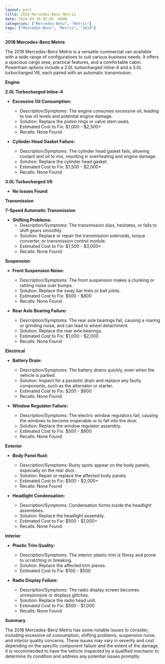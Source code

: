 ```yaml
---
layout: post
title: 2018 Mercedes-Benz Metris
date: 2024-03-30 05:05 -0400
categories: ["Mercedes-Benz", "Metris"]
tags: ["Mercedes-Benz", "Metris", "2018"]
---
```

**2018 Mercedes-Benz Metris**

The 2018 Mercedes-Benz Metris is a versatile commercial van available with a wide range of configurations to suit various business needs. It offers a spacious cargo area, practical features, and a comfortable cabin. Powertrain options include a 2.0L turbocharged inline-4 and a 3.0L turbocharged V6, each paired with an automatic transmission.

**Engine**

**2.0L Turbocharged Inline-4**

* **Excessive Oil Consumption:**
    * Description/Symptoms: The engine consumes excessive oil, leading to low oil levels and potential engine damage.
    * Solution: Replace the piston rings or valve stem seals.
    * Estimated Cost to Fix: $1,000 - $2,500+
    * Recalls: None Found

* **Cylinder Head Gasket Failure:**
    * Description/Symptoms: The cylinder head gasket fails, allowing coolant and oil to mix, resulting in overheating and engine damage.
    * Solution: Replace the cylinder head gasket.
    * Estimated Cost to Fix: $1,500 - $2,000+
    * Recalls: None Found

**3.0L Turbocharged V6**

* **No Issues Found**

**Transmission**

**7-Speed Automatic Transmission**

* **Shifting Problems:**
    * Description/Symptoms: The transmission slips, hesitates, or fails to shift gears smoothly.
    * Solution: Replace or repair the transmission solenoids, torque converter, or transmission control module.
    * Estimated Cost to Fix: $1,500 - $3,000+
    * Recalls: None Found

**Suspension**

* **Front Suspension Noise:**
    * Description/Symptoms: The front suspension makes a clunking or rattling noise over bumps.
    * Solution: Replace the sway bar links or ball joints.
    * Estimated Cost to Fix: $500 - $800
    * Recalls: None Found

* **Rear Axle Bearing Failure:**
    * Description/Symptoms: The rear axle bearings fail, causing a roaring or grinding noise, and can lead to wheel detachment.
    * Solution: Replace the rear axle bearings.
    * Estimated Cost to Fix: $1,000 - $2,000
    * Recalls: None Found

**Electrical**

* **Battery Drain:**
    * Description/Symptoms: The battery drains quickly, even when the vehicle is parked.
    * Solution: Inspect for a parasitic drain and replace any faulty components, such as the alternator or starter.
    * Estimated Cost to Fix: $200 - $600
    * Recalls: None Found

* **Window Regulator Failure:**
    * Description/Symptoms: The electric window regulators fail, causing the windows to become inoperable or to fall into the door.
    * Solution: Replace the window regulator assembly.
    * Estimated Cost to Fix: $500 - $800
    * Recalls: None Found

**Exterior**

* **Body Panel Rust:**
    * Description/Symptoms: Rusty spots appear on the body panels, especially on the rear door.
    * Solution: Repair or replace the affected body panels.
    * Estimated Cost to Fix: $500 - $2,000+
    * Recalls: None Found

* **Headlight Condensation:**
    * Description/Symptoms: Condensation forms inside the headlight assemblies.
    * Solution: Replace the headlight assembly.
    * Estimated Cost to Fix: $500 - $1,000+
    * Recalls: None Found

**Interior**

* **Plastic Trim Quality:**
    * Description/Symptoms: The interior plastic trim is flimsy and prone to scratching or breaking.
    * Solution: Replace the affected trim pieces.
    * Estimated Cost to Fix: $100 - $500

* **Radio Display Failure:**
    * Description/Symptoms: The radio display screen becomes unresponsive or displays glitches.
    * Solution: Replace the radio head unit.
    * Estimated Cost to Fix: $500 - $1,000
    * Recalls: None Found

**Summary**

The 2018 Mercedes-Benz Metris has some notable issues to consider, including excessive oil consumption, shifting problems, suspension noise, and interior quality concerns. These issues may vary in severity and cost depending on the specific component failure and the extent of the damage. It is recommended to have the vehicle inspected by a qualified mechanic to determine its condition and address any potential issues promptly.
